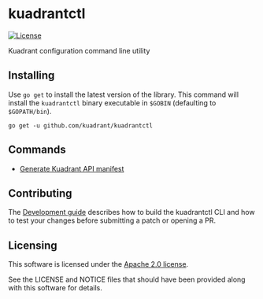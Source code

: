 # kuadrantctl
[![License](https://img.shields.io/badge/license-Apache--2.0-blue.svg)](http://www.apache.org/licenses/LICENSE-2.0)

Kuadrant configuration command line utility

## Installing
Use `go get` to install the latest version of the library. This command will install the `kuadrantctl` binary executable in `$GOBIN` (defaulting to `$GOPATH/bin`).

```
go get -u github.com/kuadrant/kuadrantctl
```

## Commands

* [Generate Kuadrant API manifest](doc/api-generate.md)


## Contributing
The [Development guide](doc/development.md) describes how to build the kuadrantctl CLI and how to test your changes before submitting a patch or opening a PR.

## Licensing

This software is licensed under the [Apache 2.0 license](https://www.apache.org/licenses/LICENSE-2.0).

See the LICENSE and NOTICE files that should have been provided along with this software for details.
